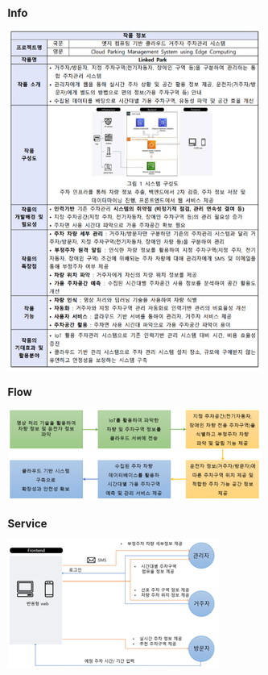## Info
![summary](./summary.PNG)

## Flow
![flow](./flow.png)

## Service
![service](./service.png)